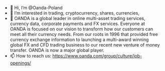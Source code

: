 - 👋 Hi, I’m @Oanda-Poland
- 👀 I’m interested in trading, cryptocurrency, shares, currencies, 
- 🌱 OANDA is a global leader in online multi-asset trading services, currency data, corporate payments and FX services.
Everyone at OANDA is focused on our vision to transform how our customers can meet all their currency needs.
From our roots in 1996 that provided free currency exchange information to launching a multi-award winning global FX and CFD trading business to our recent new venture of money transfer.
OANDA is now a major global player.
- 📫 How to reach us: https://www.oanda.com/group/culture/job-openings/
